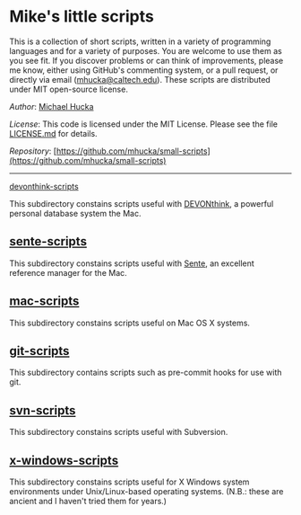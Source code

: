 Mike's little scripts
=====================

This is a collection of short scripts, written in a variety of programming languages and for a variety of purposes.  You are welcome to use them as you see fit.  If you discover problems or can think of improvements, please me know, either using GitHub's commenting system, or a pull request, or directly via email ([mhucka@caltech.edu](mhucka@caltech.edu)).  These scripts are distributed under MIT open-source license.

*Author*:      [Michael Hucka](http://www.cds.caltech.edu/~mhucka)

*License*:      This code is licensed under the MIT License.  Please see the file [LICENSE.md](https://raw.githubusercontent.com/mhucka/small-scripts/master/LICENSE.md) for details.

*Repository*:   [https://github.com/mhucka/small-scripts](https://github.com/mhucka/small-scripts)

-------

[devonthink-scripts](https://github.com/mhucka/small-scripts/tree/master/devonthink-scripts)

This subdirectory constains scripts useful with [DEVONthink](http://www.devontechnologies.com), a powerful personal database system the Mac.

[sente-scripts](https://github.com/mhucka/small-scripts/tree/master/sente-scripts)
-------

This subdirectory constains scripts useful with [Sente](http://www.thirdstreetsoftware.com/site/Sente.html), an excellent reference manager for the Mac.


[mac-scripts](https://github.com/mhucka/small-scripts/tree/master/mac-scripts)
------------

This subdirectory constains scripts useful on Mac OS X systems.


[git-scripts](https://github.com/mhucka/small-scripts/tree/master/git-scripts)
-------

This subdirectory contains scripts such as pre-commit hooks for use with git.


[svn-scripts](https://github.com/mhucka/small-scripts/tree/master/svn-scripts)
-------

This subdirectory constains scripts useful with Subversion.


[x-windows-scripts](https://github.com/mhucka/small-scripts/tree/master/x-windows-scripts)
------------

This subdirectory constains scripts useful for X Windows system environments under Unix/Linux-based operating systems.  (N.B.: these are ancient and I haven't tried them for years.)
